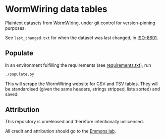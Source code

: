 # WormWiring data tables

Plaintext datasets from [WormWiring](http://wormwiring.org/series/),
under git control for version-pinning purposes.

See `last_changed.txt` for when the dataset was last changed, in [ISO-8601](https://en.wikipedia.org/wiki/ISO_8601).

## Populate

In an environment fulfilling the requirements (see [requirements.txt](./requirements.txt)), run

```bash
./populate.py
```

This will scrape the WormWiring website for CSV and TSV tables.
They will be standardised (given the same headers, strings stripped, lists sorted) and saved.

## Attribution

This repository is unreleased and therefore intentionally unlicensed.

All credit and attribution should go to the [Emmons lab](http://wormwiring.org/pages/contact.htm).
